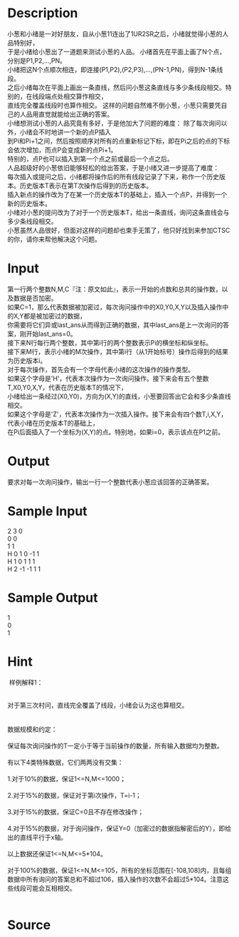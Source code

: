 
# Description

<div class="content"><div>小葱和小绪是一对好朋友，自从小葱11连出了1UR2SR之后，小绪就觉得小葱的人品特别好，</div>
<div>于是小绪给小葱出了一道题来测试小葱的人品。 小绪首先在平面上画了N个点，分别是P1,P2,...,PN。</div>
<div>小绪把这N个点顺次相连，即连接(P1,P2),(P2,P3),...,(PN-1,PN)，得到N-1条线段。 </div>
<div>之后小绪每次在平面上画出一条直线，然后问小葱这条直线与多少条线段相交。特别的，在线段端点处相交算作相交，</div>
<div>直线完全覆盖线段时也算作相交。 这样的问题自然难不倒小葱，小葱只需要凭自己的人品用直觉就能给出正确的答案。 </div>
<div>小绪想测试小葱的人品究竟有多好，于是他加大了问题的难度： 除了每次询问以外，小绪会不时地讲一个新的点P插入</div>
<div>到Pi和Pi+1之间，然后按照顺序对所有的点重新标记下标，即在Pi之后的点的下标会依次增加，而点P会变成新的点Pi+1。</div>
<div>特别的，点P也可以插入到第一个点之前或最后一个点之后。 </div>
<div>人品超级好的小葱依旧能够轻松的给出答案，于是小绪又进一步提高了难度： </div>
<div>每次插入或提问之后，小绪都将操作后的所有线段记录了下来，称作一个历史版本。历史版本T表示在第T次操作后得到的历史版本。 </div>
<div>插入新点的操作改为了在某一个历史版本T的基础上，插入一个点P，并得到一个新的历史版本。 </div>
<div>小绪对小葱的提问改为了对于一个历史版本T，给出一条直线，询问这条直线会与多少条线段相交。 </div>
<div>小葱虽然人品很好，但面对这样的问题却也束手无策了，他只好找到来参加CTSC的你，请你来帮他解决这个问题。 </div></div>

# Input

<div class="content"><div>第一行两个整数N,M,C『注：原文如此』，表示一开始的点数和总共的操作数，以及数据是否加密。</div>
<div>如果C=1，那么代表数据被加密过，每次询问操作中的X0,Y0,X,Y以及插入操作中的X,Y都是被加密过的数据，</div>
<div>你需要将它们异或last_ans从而得到正确的数据，其中last_ans是上一次询问的答案，刚开始last_ans=0。 </div>
<div>接下来N行每行两个整数，其中第i行的两个整数表示Pi的横坐标和纵坐标。 </div>
<div>接下来M行，表示小绪的M次操作，其中第i行（从1开始标号）操作后得到的结果为历史版本i。 </div>
<div>对于每次操作，首先会有一个字母代表小绪的这次操作的操作类型。 </div>
<div>如果这个字母是&#39;H&#39;，代表本次操作为一次询问操作。接下来会有五个整数T,X0,Y0,X,Y，代表在历史版本T的情况下，</div>
<div>小绪给出一条经过(X0,Y0)，方向为(X,Y)的直线，小葱要回答出它会和多少条直线相交。 </div>
<div>如果这个字母是&#39;Z&#39;，代表本次操作为一次插入操作。接下来会有四个数T,i,X,Y，代表小绪在历史版本T的基础上，</div>
<div>在Pi后面插入了一个坐标为(X,Y)的点。特别地，如果i=0，表示该点在P1之前。 </div></div>

# Output

<div class="content"><p>要求对每一次询问操作，输出一行一个整数代表小葱应该回答的正确答案。 </p></div>

# Sample Input

<div class="content"><span class="sampledata">2 3 0<br/>
0 0<br/>
1 1<br/>
H 0 1 0 -1 1<br/>
H 1 0 1 1 1<br/>
H 2 -1 -1 1 1</span></div>

# Sample Output

<div class="content"><span class="sampledata">1<br/>
0<br/>
1</span></div>

# Hint

<div class="content"><p></p><p> 样例解释1： </p><br/>
<div>对于第三次村问，直线完全覆盖了线段，小绪会认为这也算相交。 </div><br/>
<div></div><br/>
<div>数据规模和约定： </div><br/>
<div>保证每次询问操作的T一定小于等于当前操作的数量，所有输入数据均为整数。 </div><br/>
<div>有以下4类特殊数据，它们两两没有交集： </div><br/>
<div>1.对于10%的数据，保证1&lt;=N,M&lt;=1000； </div><br/>
<div>2.对于15%的数据，保证对于第i次操作，T=i-1； </div><br/>
<div>3.对于15%的数据，保证C=0且不存在修改操作； </div><br/>
<div>4.对于15%的数据，对于询问操作，保证Y=0（加密过的数据指解密后的Y），即给出的直线平行于x轴。 </div><br/>
<div>以上数据还保证1&lt;=N,M&lt;=5*104。 </div><br/>
<div>对于100%的数据，保证1&lt;=N,M&lt;=105，所有的坐标范围在[-108,108]内，且每组数据中所有询问的答案总和不超过106，插入操作的次数不会超过5*104。注意这些线段可能会互相相交。</div><br/>
<div></div><p></p></div>

# Source

<div class="content"><p><a href="problemset.php?search="></a></p></div>

